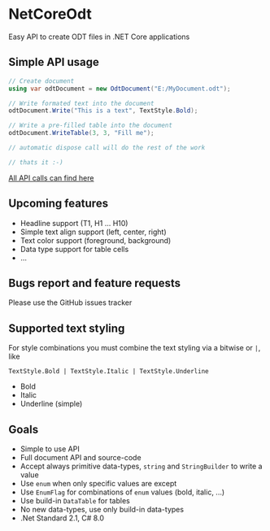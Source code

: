 # NetCoreOdt
Easy API to create ODT files in .NET Core applications

## Simple API usage
```csharp
// Create document
using var odtDocument = new OdtDocument("E:/MyDocument.odt");

// Write formated text into the document
odtDocument.Write("This is a text", TextStyle.Bold);

// Write a pre-filled table into the document
odtDocument.WriteTable(3, 3, "Fill me");

// automatic dispose call will do the rest of the work

// thats it :-)
```

[All API calls can find here](./api.md)

## Upcoming features
* Headline support (T1, H1 ... H10)
* Simple text align support (left, center, right)
* Text color support (foreground, background)
* Data type support for table cells
* ...

## Bugs report and feature requests
Please use the GitHub issues tracker

## Supported text styling
For style combinations you must combine the text styling via a bitwise or `|`, like
```
TextStyle.Bold | TextStyle.Italic | TextStyle.Underline
```

* Bold
* Italic
* Underline (simple)

## Goals
* Simple to use API
* Full document API and source-code
* Accept always primitive data-types, `string` and `StringBuilder` to write a value
* Use `enum` when only specific values are except
* Use `EnumFlag` for combinations of `enum` values (bold, italic, ...)
* Use build-in `DataTable` for tables
* No new data-types, use only build-in data-types
* .Net Standard 2.1, C# 8.0

